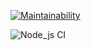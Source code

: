 [![Maintainability](https://api.codeclimate.com/v1/badges/a99a88d28ad37a79dbf6/maintainability)](https://codeclimate.com/github/codeclimate/codeclimate/maintainability)

![Node_js CI](https://github.com/Dicibel/frontend-project-lvl1/workflows/Node_js%20CI/badge.svg)
